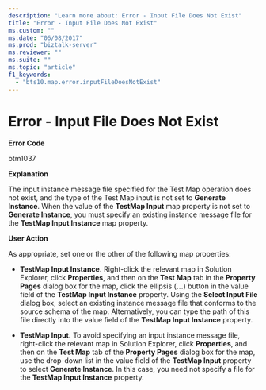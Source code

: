 ```yaml
---
description: "Learn more about: Error - Input File Does Not Exist"
title: "Error - Input File Does Not Exist"
ms.custom: ""
ms.date: "06/08/2017"
ms.prod: "biztalk-server"
ms.reviewer: ""
ms.suite: ""
ms.topic: "article"
f1_keywords: 
  - "bts10.map.error.inputFileDoesNotExist"
---
```

# Error - Input File Does Not Exist
**Error Code**  
  
 btm1037  
  
 **Explanation**  
  
 The input instance message file specified for the Test Map operation does not exist, and the type of the Test Map input is not set to **Generate Instance**. When the value of the **TestMap Input** map property is not set to **Generate Instance**, you must specify an existing instance message file for the **TestMap Input Instance** map property.  
  
 **User Action**  
  
 As appropriate, set one or the other of the following map properties:  
  
-   **TestMap Input Instance.** Right-click the relevant map in Solution Explorer, click **Properties**, and then on the **Test Map** tab in the **Property Pages** dialog box for the map, click the ellipsis (**...**) button in the value field of the **TestMap Input Instance** property. Using the **Select Input File** dialog box, select an existing instance message file that conforms to the source schema of the map. Alternatively, you can type the path of this file directly into the value field of the **TestMap Input Instance** property.  
  
-   **TestMap Input.** To avoid specifying an input instance message file, right-click the relevant map in Solution Explorer, click **Properties**, and then on the **Test Map** tab of the **Property Pages** dialog box for the map, use the drop-down list in the value field of the **TestMap Input** property to select **Generate Instance**. In this case, you need not specify a file for the **TestMap Input Instance** property.

